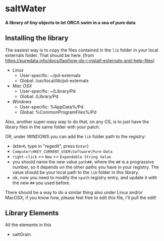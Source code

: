 # saltWater
#### A library of tiny objects to let ORCΛ swim in a sea of pure data

## Installing the library
The easiest way is to copy the files contained in the `lib` folder in your local externals folder.
That should be here: (from https://puredata.info/docs/faq/how-do-i-install-externals-and-help-files)
* _Linux_
  - User-specific: ~/pd-externals
  - Global: /usr/local/lib/pd-externals
* _Mac OSX_
  - User-specific: ~/Library/Pd
  - Global: /Library/Pd
* _Windows_
  - User-specific: %AppData%/Pd
  - Global: %CommonProgramFiles%/Pd
  
Also, another super-easy way to do that, on any OS, is to just have the library files in the same folder with your patch.

OR, under WINDOWS you can add the `lib` folder path to the registry:
  - (`WIN+R`, type in "regedit", press `Enter`)
  - `Computer\HKEY_CURRENT_USER\Software\Pure-Data`
  - `right-click` >> `New` >> `Expandable String Value`
  - you should name the new value `path##`, where the `##` is a prograssive number, so it depends on the other paths you have in your registry. The value should be your local path to the `lib` folder in this library.
  - ok, now you need to modify the `npath` registry entry, and update it with the new `##` you used before.
  
There should be a way to do a similar thing also under Linux and/or MacOSX, if you know how, please feel free to edit this file, I'll pull the edit!
  
## Library Elements
All the elements in this
* saltGrain